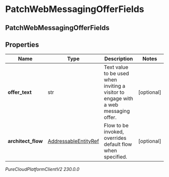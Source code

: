 # PatchWebMessagingOfferFields

## PatchWebMessagingOfferFields

## Properties

|Name | Type | Description | Notes|
|------------ | ------------- | ------------- | -------------|
| **offer_text** | str | Text value to be used when inviting a visitor to engage with a web messaging offer. | [optional] |
| **architect_flow** | [AddressableEntityRef](AddressableEntityRef) | Flow to be invoked, overrides default flow when specified. | [optional] |



_PureCloudPlatformClientV2 230.0.0_
